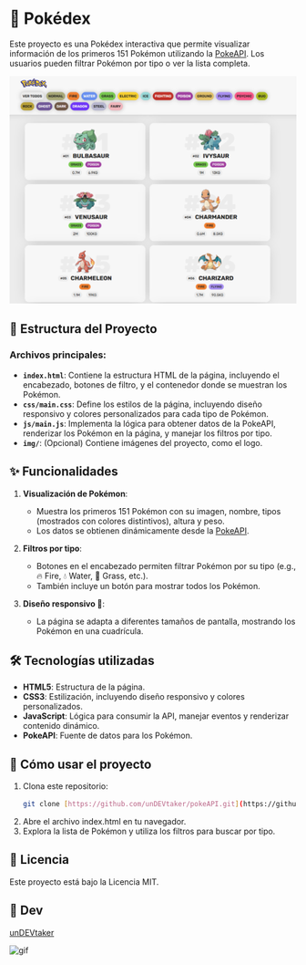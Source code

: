 # 👾 Pokédex

Este proyecto es una Pokédex interactiva que permite visualizar información de los primeros 151 Pokémon utilizando la [PokeAPI](https://pokeapi.co/). Los usuarios pueden filtrar Pokémon por tipo o ver la lista completa.

![pokeApi](img/print.png)

## 📂 Estructura del Proyecto

### Archivos principales:
- **`index.html`**: Contiene la estructura HTML de la página, incluyendo el encabezado, botones de filtro, y el contenedor donde se muestran los Pokémon.
- **`css/main.css`**: Define los estilos de la página, incluyendo diseño responsivo y colores personalizados para cada tipo de Pokémon.
- **`js/main.js`**: Implementa la lógica para obtener datos de la PokeAPI, renderizar los Pokémon en la página, y manejar los filtros por tipo.
- **`img/`**: (Opcional) Contiene imágenes del proyecto, como el logo.

## ✨ Funcionalidades

1. **Visualización de Pokémon**:
   - Muestra los primeros 151 Pokémon con su imagen, nombre, tipos (mostrados con colores distintivos), altura y peso.
   - Los datos se obtienen dinámicamente desde la [PokeAPI](https://pokeapi.co/).

2. **Filtros por tipo**:
   - Botones en el encabezado permiten filtrar Pokémon por su tipo (e.g., 🔥 Fire, 💧 Water, 🌿 Grass, etc.).
   - También incluye un botón para mostrar todos los Pokémon.

3. **Diseño responsivo 📱**:
   - La página se adapta a diferentes tamaños de pantalla, mostrando los Pokémon en una cuadrícula.

## 🛠️ Tecnologías utilizadas

- **HTML5**: Estructura de la página.
- **CSS3**: Estilización, incluyendo diseño responsivo y colores personalizados.
- **JavaScript**: Lógica para consumir la API, manejar eventos y renderizar contenido dinámico.
- **PokeAPI**: Fuente de datos para los Pokémon.

## 🚀 Cómo usar el proyecto

1. Clona este repositorio:
   ```bash
   git clone [https://github.com/unDEVtaker/pokeAPI.git](https://github.com/unDEVtaker/pokeAPI.git)
2. Abre el archivo index.html en tu navegador.
3. Explora la lista de Pokémon y utiliza los filtros para buscar por tipo.

## 📄 Licencia

Este proyecto está bajo la Licencia MIT.

## 👾 Dev

[unDEVtaker](https://github.com/unDEVtaker)

![gif](img/cowboy%20bebop%20eating%20GIF.gif)
